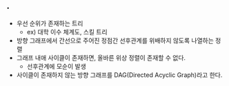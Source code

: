 ## .
- 우선 순위가 존재하는 트리
	- ex) 대학 이수 체계도, 스킬 트리
- 방향 그래프에서 간선으로 주어진 정점간 선후관계를 위배하지 않도록 나열하는 정렬
- 그래프 내애 사이클이 존재하면, 올바른 위상 정렬이 존재할 수 없다.
	- 선후관계에 모순이 발생
 - 사이클이 존재하지 않는 방향 그래프를 DAG(Directed Acyclic Graph)라고 한다.